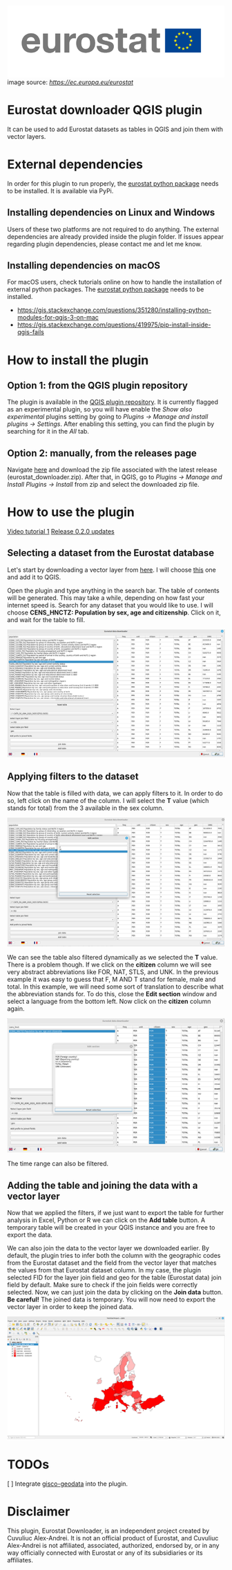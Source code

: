 ![Alt text](assets/eurostat.png "Title")
image source: *https://ec.europa.eu/eurostat*

# Eurostat downloader QGIS plugin

It can be used to add Eurostat datasets as tables in QGIS and join them with vector layers.

# External dependencies

In order for this plugin to run properly, the [eurostat python package](https://pypi.org/project/eurostat/) needs to be installed. It is available via PyPi.

## Installing dependencies on Linux and Windows

Users of these two platforms are not required to do anything. The external dependencies are already provided inside the plugin folder. If issues appear regarding plugin dependencies, please contact me and let me know.

## Installing dependencies on macOS

For macOS users, check tutorials online on how to handle the installation of external python packages. The [eurostat python package](https://pypi.org/project/eurostat/) needs to be installed.

- https://gis.stackexchange.com/questions/351280/installing-python-modules-for-qgis-3-on-mac
- https://gis.stackexchange.com/questions/419975/pip-install-inside-qgis-fails

# How to install the plugin

## Option 1: from the QGIS plugin repository

The plugin is available in the [QGIS plugin repository](https://plugins.qgis.org/plugins/eurostat_downloader/). It is currently flagged as an experimental plugin, so you will have enable the *Show also experimental* plugins setting by going to *Plugins -> Manage and install plugins -> Settings*. After enabling this setting, you can find the plugin by searching for it in the *All* tab. 

## Option 2: manually, from the releases page

Navigate [here](https://github.com/alecsandrei/eurostat_downloader/releases) and download the zip file associated with the latest release (eurostat_downloader.zip). After that, in QGIS, go to *Plugins -> Manage and Install Plugins -> Install* from zip and select the downloaded zip file.

# How to use the plugin

[Video tutorial 1](https://www.youtube.com/watch?v=ijo2JOL88Y0)
[Release 0.2.0 updates](https://www.youtube.com/watch?v=5cJnTPmUayI)

## Selecting a dataset from the Eurostat database

Let's start by downloading a vector layer from [here](https://ec.europa.eu/eurostat/web/gisco/geodata/reference-data/administrative-units-statistical-units/countries). I will choose [this](https://gisco-services.ec.europa.eu/distribution/v2/countries/download/ref-countries-2020-60m.shp.zip) one and add it to QGIS.

Open the plugin and type anything in the search bar. The table of contents will be generated. This may take a while, depending on how fast your internet speed is. Search for any dataset that you would like to use. I will choose **CENS_HNCTZ: Population by sex, age and citizenship**. Click on it, and wait for the table to fill.

![Alt text](assets/how_to_use_the_plugin_1.png "Title")

## Applying filters to the dataset

Now that the table is filled with data, we can apply filters to it. In order to do so, left click on the name of the column. I will select the **T** value (which stands for total) from the 3 available in the sex column.

![Alt text](assets/how_to_use_the_plugin_2.png "Title")

We can see the table also filtered dynamically as we selected the **T** value. There is a problem though. If we click on the **citizen** column we will see very abstract abbreviations like FOR, NAT, STLS, and UNK. In the previous example it was easy to guess that F, M AND T stand for female, male and total. In this example, we will need some sort of translation to describe what the abbreviation stands for. To do this, close the **Edit section** window and select a language from the bottom left. Now click on the **citizen** column again.

![Alt text](assets/how_to_use_the_plugin_3.png "Title")

The time range can also be filtered.

## Adding the table and joining the data with a vector layer

Now that we applied the filters, if we just want to export the table for further analysis in Excel, Python or R we can click on the **Add table** button. A temporary table will be created in your QGIS instance and you are free to export the data.

We can also join the data to the vector layer we downloaded earlier. By default, the plugin tries to infer both the column with the geographic codes from the Eurostat dataset and the field from the vector layer that matches the values from that Eurostat dataset column. In my case, the plugin selected FID for the layer join field and geo for the table (Eurostat data) join field by default. Make sure to check if the join fields were correctly selected. Now, we can just join the data by clicking on the **Join data** button. **Be careful!** The joined data is temporary. You will now need to export the vector layer in order to keep the joined data.

![Alt text](assets/how_to_use_the_plugin_4.png "Title")

# TODOs
[ ] Integrate [gisco-geodata](https://github.com/alecsandrei/gisco-geodata) into the plugin.

# Disclaimer

This plugin, Eurostat Downloader, is an independent project created by Cuvuliuc Alex-Andrei. It is not an official product of Eurostat, and Cuvuliuc Alex-Andrei is not affiliated, associated, authorized, endorsed by, or in any way officially connected with Eurostat or any of its subsidiaries or its affiliates.
